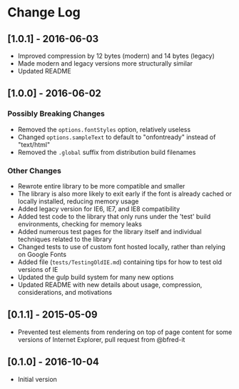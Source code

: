 # Change Log

## [1.0.1] - 2016-06-03

- Improved compression by 12 bytes (modern) and 14 bytes (legacy)
- Made modern and legacy versions more structurally similar
- Updated README

## [1.0.0] - 2016-06-02

### Possibly Breaking Changes
- Removed the `options.fontStyles` option, relatively useless
- Changed `options.sampleText` to default to "onfontready" instead of "text/html"
- Removed the `.global` suffix from distribution build filenames

### Other Changes
- Rewrote entire library to be more compatible and smaller
- The library is also more likely to exit early if the font is already cached or locally installed, reducing memory usage
- Added legacy version for IE6, IE7, and IE8 compatibility
- Added test code to the library that only runs under the 'test' build environments, checking for memory leaks
- Added numerous test pages for the library itself and individual techniques related to the library
- Changed tests to use of custom font hosted locally, rather than relying on Google Fonts
- Added file (`tests/TestingOldIE.md`) containing tips for how to test old versions of IE
- Updated the gulp build system for many new options
- Updated README with new details about usage, compression, considerations, and motivations

## [0.1.1] - 2015-05-09
- Prevented test elements from rendering on top of page content for some versions of Internet Explorer, pull request from @bfred-it

## [0.1.0] - 2016-10-04
- Initial version